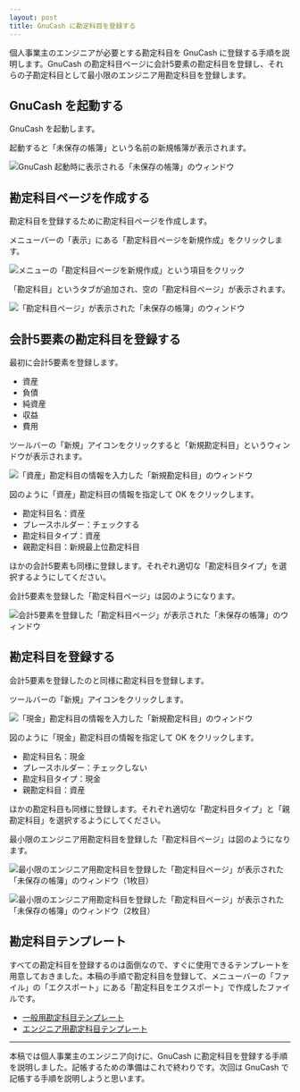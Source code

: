 ```yaml
---
layout: post
title: GnuCash に勘定科目を登録する
---
```


個人事業主のエンジニアが必要とする勘定科目を GnuCash に登録する手順を説明します。GnuCash の勘定科目ページに会計5要素の勘定科目を登録し、それらの子勘定科目として最小限のエンジニア用勘定科目を登録します。

## GnuCash を起動する ##

GnuCash を起動します。

起動すると「未保存の帳簿」という名前の新規帳簿が表示されます。

![GnuCash 起動時に表示される「未保存の帳簿」のウィンドウ](/images/reagister-accounts-blank-document.png)

## 勘定科目ページを作成する ##

勘定科目を登録するために勘定科目ページを作成します。

メニューバーの「表示」にある「勘定科目ページを新規作成」をクリックします。

![メニューの「勘定科目ページを新規作成」という項目をクリック](/images/reagister-accounts-new-accounts-page.png)

「勘定科目」というタブが追加され、空の「勘定科目ページ」が表示されます。

![「勘定科目ページ」が表示された「未保存の帳簿」のウィンドウ](/images/reagister-accounts-blank-accounts-page.png)

## 会計5要素の勘定科目を登録する ##

最初に会計5要素を登録します。

* 資産
* 負債
* 純資産
* 収益
* 費用

ツールバーの「新規」アイコンをクリックすると「新規勘定科目」というウィンドウが表示されます。

![「資産」勘定科目の情報を入力した「新規勘定科目」のウィンドウ](/images/reagister-accounts-assets.png)

図のように「資産」勘定科目の情報を指定して OK をクリックします。

* 勘定科目名：資産
* プレースホルダー：チェックする
* 勘定科目タイプ：資産
* 親勘定科目：新規最上位勘定科目

ほかの会計5要素も同様に登録します。それぞれ適切な「勘定科目タイプ」を選択するようにしてください。

会計5要素を登録した「勘定科目ページ」は図のようになります。

![会計5要素を登録した「勘定科目ページ」が表示された「未保存の帳簿」のウィンドウ](/images/reagister-accounts-first-level-accounts.png)

## 勘定科目を登録する ##

会計5要素を登録したのと同様に勘定科目を登録します。

ツールバーの「新規」アイコンをクリックします。

![「現金」勘定科目の情報を入力した「新規勘定科目」のウィンドウ](/images/reagister-accounts-cash.png)

図のように「現金」勘定科目の情報を指定して OK をクリックします。

* 勘定科目名：現金
* プレースホルダー：チェックしない
* 勘定科目タイプ：現金
* 親勘定科目：資産

ほかの勘定科目も同様に登録します。それぞれ適切な「勘定科目タイプ」と「親勘定科目」を選択するようにしてください。

最小限のエンジニア用勘定科目を登録した「勘定科目ページ」は図のようになります。

![最小限のエンジニア用勘定科目を登録した「勘定科目ページ」が表示された「未保存の帳簿」のウィンドウ（1枚目）](/images/reagister-accounts-registered-accounts-1.png)

![最小限のエンジニア用勘定科目を登録した「勘定科目ページ」が表示された「未保存の帳簿」のウィンドウ（2枚目）](/images/reagister-accounts-registered-accounts-2.png)

## 勘定科目テンプレート

すべての勘定科目を登録するのは面倒なので、すぐに使用できるテンプレートを用意しておきました。本稿の手順で勘定科目を登録して、メニューバーの「ファイル」の「エクスポート」にある「勘定科目をエクスポート」で作成したファイルです。

* [一般用勘定科目テンプレート](/files/general-accounts.gnucash)
* [エンジニア用勘定科目テンプレート](/files/engineers-accounts.gnucash)

* * *

本稿では個人事業主のエンジニア向けに、GnuCash に勘定科目を登録する手順を説明しました。記帳するための準備はこれで終わりです。次回は GnuCash で記帳する手順を説明しようと思います。
